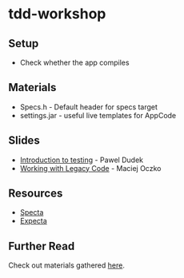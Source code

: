 tdd-workshop
===============

## Setup

- Check whether the app compiles

## Materials
- Specs.h - Default header for specs target
- settings.jar - useful live templates for AppCode

## Slides

- [Introduction to testing](https://speakerdeck.com/paweldudek/tdd-workshop-gdansk) - Pawel Dudek
- [Working with Legacy Code](https://speakerdeck.com/maciejoczko/ios-tdd-workshop-gdansk) - Maciej Oczko

## Resources
- [Specta](https://github.com/specta/specta)
- [Expecta](https://github.com/specta/expecta)

## Further Read

Check out materials gathered [here](https://github.com/paweldudek/good-tdd-stuff).
